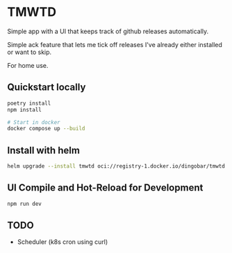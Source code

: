 # TMWTD

Simple app with a UI that keeps track of github releases automatically.

Simple ack feature that lets me tick off releases I've already either installed or
want to skip.

For home use.

## Quickstart locally

```sh
poetry install
npm install

# Start in docker
docker compose up --build
```

## Install with helm

```sh
helm upgrade --install tmwtd oci://registry-1.docker.io/dingobar/tmwtd
```

## UI Compile and Hot-Reload for Development

```sh
npm run dev
```

## TODO

- Scheduler (k8s cron using curl)
